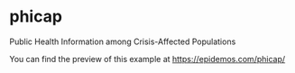 # phicap
Public Health Information among Crisis-Affected Populations

You can find the preview of this example at https://epidemos.com/phicap/

